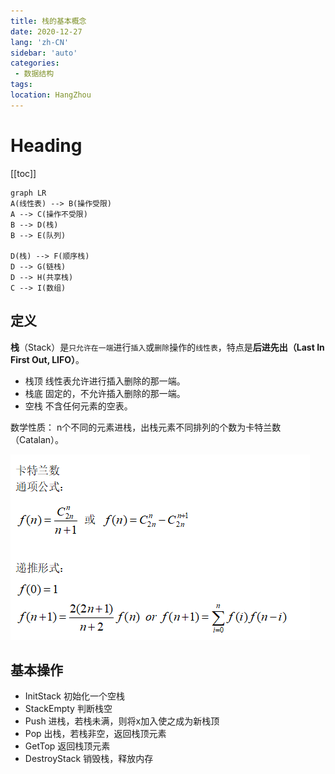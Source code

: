 ```yaml
---
title: 栈的基本概念
date: 2020-12-27
lang: 'zh-CN'
sidebar: 'auto'
categories:
 - 数据结构
tags: 
location: HangZhou
---
```


# Heading
[[toc]]

```mermaid
graph LR
A(线性表) --> B(操作受限)
A --> C(操作不受限)
B --> D(栈)
B --> E(队列)

D(栈) --> F(顺序栈)
D --> G(链栈)
D --> H(共享栈)
C --> I(数组)
```

## 定义
**栈**（Stack）是`只允许在一端`进行`插入`或`删除`操作的`线性表`，特点是**后进先出（Last In First Out, LIFO）**。

- 栈顶 线性表允许进行插入删除的那一端。
- 栈底 固定的，不允许插入删除的那一端。
- 空栈 不含任何元素的空表。  

数学性质： n个不同的元素进栈，出栈元素不同排列的个数为卡特兰数（Catalan）。

![](/DataStructure/stack/Catalan.jpg)

## 基本操作
- InitStack 初始化一个空栈
- StackEmpty 判断栈空
- Push 进栈，若栈未满，则将x加入使之成为新栈顶
- Pop 出栈，若栈非空，返回栈顶元素
- GetTop 返回栈顶元素
- DestroyStack 销毁栈，释放内存
